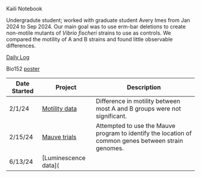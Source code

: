 Kaili Notebook

Undergradute student; worked with graduate student Avery Imes from Jan 2024 to Sep 2024. Our main goal was to use erm-bar deletions to create non-motile mutants of *Vibrio fischeri* strains to use as controls. We compared the motility of A and B strains and found little observable differences.

[Daily Log](https://github.com/auchak06/Kaili_Auchampach_Notebook/blob/main/Daily_Log.md)

Bio152 [poster]("\\research.drive.wisc.edu\mmandel\labdata\members\Kaili_Auchampach\Bio152Project\Kaili_BIO152Poster_v03.pdf")

Date Started|Project|Description
--|--|--
2/1/24|[Motility data](https://github.com/auchak06/Kaili_Auchampach_Notebook/blob/main/Motility_Assay_Data.md)|Difference in motility between most A and B groups were not significant.
2/15/24|[Mauve trials](https://github.com/auchak06/Kaili_Auchampach_Notebook/blob/main/GenomeAlignment_Mauve_Trials.md)|Attempted to use the Mauve program to identify the location of common genes between strain genomes.
6/13/24|[Luminescence data](
